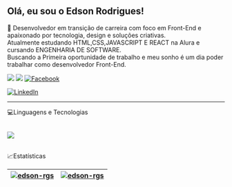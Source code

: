 ## Olá, eu sou o Edson Rodrigues!
🙌 Desenvolvedor em transição de carreira com foco em Front-End e apaixonado por tecnologia, design e soluções criativas.<br>
Atualmente estudando HTML,CSS,JAVASCRIPT E REACT na Alura e cursando ENGENHARIA DE SOFTWARE.<br>
Buscando a Primeira oportunidade de trabalho e meu sonho é um dia poder trabalhar como desenvolvedor Front-End.
<br>
<p aling="center">
    
   <a href="https://instagram.com/edsonrodrigues111" target="_blank"><img src="https://img.shields.io/badge/-Instagram-%23E4405F?style=for-the-badge&logo=instagram&logoColor=white" target="_blank"></a>
 	 <a href="https://discord.com/edson096843" target="_blank"><img src="https://img.shields.io/badge/Discord-7289DA?style=for-the-badge&logo=discord&logoColor=white" target="_blank"></a> 
   <a href="https://www.facebook.com/edson.rodrigues.9404"  target="_blnk"> <img src="https://img.shields.io/badge/Facebook-1877F2?style=for-the-badge&logo=facebook&logoColor=white" alt="Facebook"/></a>

 [![LinkedIn](https://img.shields.io/badge/LinkedIn-%230077B5.svg?logo=linkedin&logoColor=white)](https://linkedin.com/in/laura-grassi) 











  ---
<p> 💻Linguagens e Tecnologias</p>
<div style="display: inline_block"><br> 
<img src="https://skillicons.dev/icons?i=js,react,html,css,git,figma" /></a>
</div>
<br>
<p>📈Estatísticas</p>
  
| <a href="https://github.com/anuraghazra/github-readme-stats"><img align="center" src="https://github-readme-stats.vercel.app/api?username=edson-rgs&show_icons=true&include_all_commits=true&theme=dracula&hide_border=false" alt="edson-rgs" /></a> | <a href="https://github.com/anuraghazra/github-readme-stats"><img align="center" src="https://github-readme-stats.vercel.app/api/top-langs/?username=edson-rgs&layout=compact&theme=dracula&hide_border=false"  alt ="edson-rgs"/></a> |
| ------------- | ------------- |


